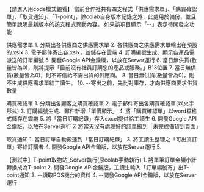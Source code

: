 【請進入用code模式觀看】
當前合作社共有四支程式「供應需求單」、「購買確認單」、「取貨通知」、「T-point」，除colab自身版本記錄之外，此處用於備份，並且簡單說明最新版本的該支程式異動內容。
如果該項目顯示「--」表示待開發之功能


供應需求單
    1. 分類出各供應商之供應需求單
    2. 各供應商之供應需求單輸出在預設的.xslx
    3. 電子郵件寄出各.xslx，並儲存在雲端
    4. 訂購編號生成、顯示各產品需派送的訂單編號
    5. 開發Google API金鑰版，以放在Server運行
    6. 當日無供貨(數量皆為0)，則將提示「目前沒有社員訂購您的產品或服務。」B13位置
    7. 當日無供貨(數量皆為0)，則不寄信給不需出貨的供應商。
    8. 當日無供貨(數量皆為0)，則不生成供應需求單給工讀生。
    10. --寄出之前，先比對庫存，才向供應商要求供貨數量

購買確認單
    1. 分類出各顧客之購買確認單
    2. 電子郵件寄出各購買確認單(以文字形式)
    3. 訂購編號生成、郵件新增「單價顯示」
    4. 將「購買確認單」以word檔格式儲存在雲端
    5. 將「當日訂購紀錄」存入excel提供給工讀生
    6. 開發Google API金鑰版，以放在Server運行
    7. 將當天沒有處理好的訂單搬到「未完成備貨到頁面」

取貨通知
    1. 當日訂單自動搬運到「當日訂購紀錄」
    3. 將工讀生整理之「可出貨訂單」寄給訂購者
    4. 開發Google API金鑰版，以放在Server運行
    5. 

【測試中】T-point取物站_Server執行(原colab手動執行)
    1. 將單筆訂單金額小計轉換成為T-point
    2. 開發Google API金鑰版，工讀生輸入「訂單編號寄」出T-point通知
    3. --讀取POS機台的資料
    4. --開發Google API金鑰版，以放在Server運行
